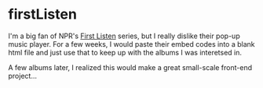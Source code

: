 # firstListen

I'm a big fan of NPR's [First Listen](http://www.npr.org/series/98679384/first-listen) series, but I really dislike their pop-up music player. For a few weeks, I would paste their embed codes into a blank html file and just use that to keep up with the albums I was interetsed in. 

A few albums later, I realized this would make a great small-scale front-end project...
